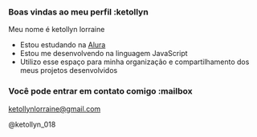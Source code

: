 ### Boas vindas ao meu perfil :ketollyn

Meu nome é ketollyn lorraine

- Estou estudando na [Alura](https://www.alura.com.br)
- Estou me desenvolvendo na linguagem JavaScript
- Utilizo esse espaço para minha organização e compartilhamento dos meus projetos desenvolvidos

### Você pode entrar em contato comigo :mailbox

ketollynlorraine@gmail.com

@ketollyn_018
